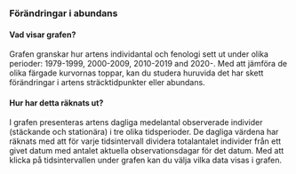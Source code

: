 ### Förändringar i abundans

#### Vad visar grafen?

Grafen granskar hur artens individantal och fenologi sett ut under olika perioder: 1979-1999, 2000-2009, 2010-2019 and 2020-. Med att jämföra de olika färgade kurvornas toppar, kan du studera huruvida det har skett förändringar i artens sträcktidpunkter eller abundans.

#### Hur har detta räknats ut?

I grafen presenteras artens dagliga medelantal observerade individer (stäckande och stationära) i tre olika
tidsperioder. De dagliga värdena har räknats med att för varje tidsintervall dividera totalantalet individer från ett givet datum med antalet aktuella observationsdagar för det datum. Med att klicka på tidsintervallen under grafen kan du välja vilka data visas i grafen.
